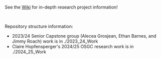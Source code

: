 See the [Wiki](https://github.com/clairehopfensperger/OSGC_Research_Virtual_Twinning/wiki) for in-depth research project information!

<br>

Repository structure information:
- 2023/24 Senior Capstone group (Alecea Grosjean, Ethan Barnes, and Jimmy Roach) work is in ./2023_24_Work
- Claire Hopfensperger's 2024/25 OSGC research work is in ./2024_25_Work
